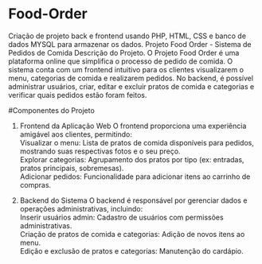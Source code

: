 # Food-Order
Criação de projeto back e frontend usando PHP, HTML, CSS e banco de dados MYSQL para armazenar os dados.
Projeto Food Order - Sistema de Pedidos de Comida
Descrição do Projeto.
O Projeto Food Order é uma plataforma online que simplifica o processo de pedido de comida. O sistema conta com um frontend intuitivo para os clientes visualizarem o menu, categorias de comida e realizarem pedidos. No backend, é possível administrar usuários, criar, editar e excluir pratos de comida e categorias e verificar quais pedidos estão foram feitos.

#Componentes do Projeto

1. Frontend da Aplicação Web
O frontend proporciona uma experiência amigável aos clientes, permitindo:<br />
Visualizar o menu: Lista de pratos de comida disponíveis para pedidos, mostrando suas respectivas fotos e o seu preço.<br />
Explorar categorias: Agrupamento dos pratos por tipo (ex: entradas, pratos principais, sobremesas).<br />
Adicionar pedidos: Funcionalidade para adicionar itens ao carrinho de compras.<br />

2. Backend do Sistema
O backend é responsável por gerenciar dados e operações administrativas, incluindo:<br />
Inserir usuários admin: Cadastro de usuários com permissões administrativas.<br />
Criação de pratos de comida e categorias: Adição de novos itens ao menu.<br />
Edição e exclusão de pratos e categorias: Manutenção do cardápio.<br />
